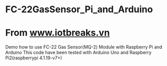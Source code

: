 # FC-22GasSensor_Pi_and_Arduino
# From www.iotbreaks.vn 

Demo how to use FC-22 Gas Sensor(MQ-2) Module with Raspberry Pi and Arduino
This code have been tested with Arduino Uno and Raspberry Pi2(raspberrypi 4.1.19-v7+)
